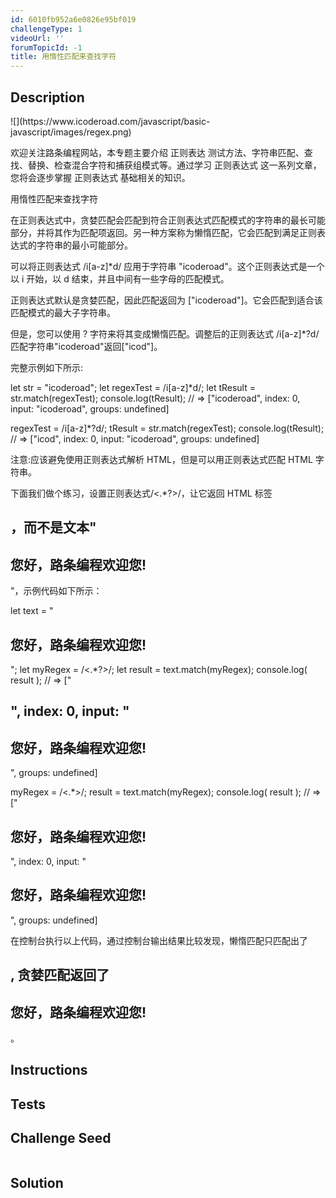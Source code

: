 ```yaml
---
id: 6010fb952a6e0826e95bf019
challengeType: 1
videoUrl: ''
forumTopicId: -1
title: 用惰性匹配来查找字符
---
```


## Description
<section id='description'>
![](https://www.icoderoad.com/javascript/basic-javascript/images/regex.png)

欢迎关注路条编程网站，本专题主要介绍 正则表达 测试方法、字符串匹配、查找、替换、检查混合字符和捕获组模式等。通过学习 正则表达式 这一系列文章，您将会逐步掌握 正则表达式 基础相关的知识。

用惰性匹配来查找字符

在正则表达式中，贪婪匹配会匹配到符合正则表达式匹配模式的字符串的最长可能部分，并将其作为匹配项返回。另一种方案称为懒惰匹配，它会匹配到满足正则表达式的字符串的最小可能部分。

可以将正则表达式 /i[a-z]*d/ 应用于字符串 "icoderoad"。这个正则表达式是一个以 i 开始，以 d 结束，并且中间有一些字母的匹配模式。

正则表达式默认是贪婪匹配，因此匹配返回为 ["icoderoad"]。它会匹配到适合该匹配模式的最大子字符串。

但是，您可以使用 ? 字符来将其变成懒惰匹配。调整后的正则表达式 /i[a-z]*?d/ 匹配字符串"icoderoad"返回["icod"]。

完整示例如下所示:

let str = "icoderoad";
let regexTest = /i[a-z]*d/;
let tResult = str.match(regexTest);
console.log(tResult);
// => ["icoderoad", index: 0, input: "icoderoad", groups: undefined]

regexTest = /i[a-z]*?d/;
tResult = str.match(regexTest);
console.log(tResult);
// => ["icod", index: 0, input: "icoderoad", groups: undefined]

注意:应该避免使用正则表达式解析 HTML，但是可以用正则表达式匹配 HTML 字符串。

下面我们做个练习，设置正则表达式/<.*?>/，让它返回 HTML 标签 <h2>，而不是文本"<h2>您好，路条编程欢迎您!</h2>"，示例代码如下所示：

let text = "<h2>您好，路条编程欢迎您!</h2>";
let myRegex = /<.*?>/; 
let result = text.match(myRegex);
console.log( result );
// => ["<h2>", index: 0, input: "<h2>您好，路条编程欢迎您!</h2>", groups: undefined]

myRegex = /<.*>/; 
result = text.match(myRegex);
console.log( result );
// => ["<h2>您好，路条编程欢迎您!</h2>", index: 0, input: "<h2>您好，路条编程欢迎您!</h2>", groups: undefined]

在控制台执行以上代码，通过控制台输出结果比较发现，懒惰匹配只匹配出了 <h2>, 贪婪匹配返回了 <h2>您好，路条编程欢迎您!</h2> 。

</section>

## Instructions
<section id='instructions'>

</section>

## Tests
<section id='tests'>

</section>

## Challenge Seed
<section id='challengeSeed'>

<div id='js-seed'>

```js

```

</div>



</section>

## Solution
<section id='solution'>


</section>
